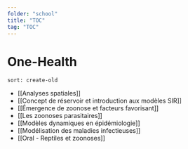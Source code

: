```yaml
---
folder: "school"
title: "TOC"
tag: "TOC"
---
```

# One-Health

```folderv
sort: create-old
```


- [[Analyses spatiales]]
- [[Concept de réservoir et introduction aux modèles SIR]]
- [[Émergence de zoonose et facteurs favorisant]]
- [[Les zoonoses parasitaires]]
- [[Modèles dynamiques en épidémiologie]]
- [[Modélisation des maladies infectieuses]]
- [[Oral - Reptiles et zoonoses]]